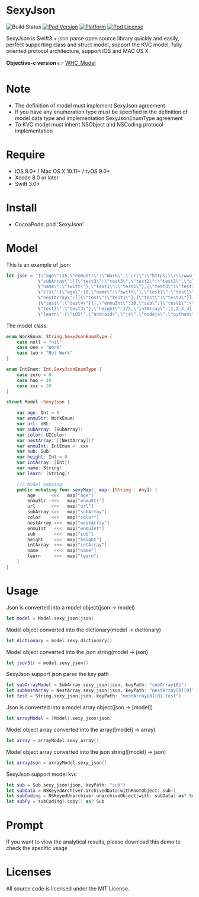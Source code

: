 # SexyJson

![Build Status](https://api.travis-ci.org/netyouli/WHC_Layout.svg?branch=master)
[![Pod Version](http://img.shields.io/cocoapods/v/WHC_Layout.svg?style=flat)](http://cocoadocs.org/docsets/WHC_Layout/)
[![Platform](https://img.shields.io/cocoapods/p/SnapKit.svg?style=flat)](https://github.com/SnapKit/SnapKit)
[![Pod License](http://img.shields.io/cocoapods/l/WHC_Layout.svg?style=flat)](https://opensource.org/licenses/MIT)

SexyJson is Swift3.+ json parse open source library quickly and easily, perfect supporting class and struct model, support the KVC model, fully oriented protocol architecture, support iOS and MAC OS X

**Objective-c version** 👉 [WHC_Model](https://github.com/netyouli/WHC_Model)  

Note
==============
- The definition of model must implement SexyJson agreement
- If you have any enumeration type must be specified in the definition of model data type and implementation SexyJsonEnumType agreement
- To KVC model must inherit NSObject and NSCoding protocol implementation

Require
==============
* iOS 8.0+ / Mac OS X 10.11+ / tvOS 9.0+
* Xcode 8.0 or later
* Swift 3.0+

Install
==============
* CocoaPods: pod 'SexyJson'

Model
==============
This is an example of json:
```swift
let json = "{\"age\":25,\"enmuStr\":\"Work\",\"url\":\"https:\\/\\/www.baidu.com\",
            \"subArray\":[{\"test3\":\"test3\",\"test2\":\"test2\",\"cls\":{\"age\":10,
            \"name\":\"swift\"},\"test1\":\"test1\"},{\"test3\":\"test3\",\"test2\":\"test2\",
            \"cls\":{\"age\":10,\"name\":\"swift\"},\"test1\":\"test1\"}],\"color\":\"0xffbbaa\",
            \"nestArray\":[[{\"test\":\"test1\"},{\"test\":\"test2\"}],[{\"test\":\"test3\"},
            {\"test\":\"test4\"}]],\"enmuInt\":10,\"sub\":{\"test1\":\"test1\",\"test2\":\"test2\",
            \"test3\":\"test3\"},\"height\":175,\"intArray\":[1,2,3,4],\"name\":\"吴海超\",
            \"learn\":[\"iOS\",\"android\",\"js\",\"nodejs\",\"python\"]}"
```
The model class:
```swift
enum WorkEnum: String,SexyJsonEnumType {
    case null = "nil"
    case one = "Work"
    case two = "Not Work"
}

enum IntEnum: Int,SexyJsonEnumType {
    case zero = 0
    case hao = 10
    case xxx = 20
}

struct Model :SexyJson {

    var age: Int = 0
    var enmuStr: WorkEnum!
    var url: URL!
    var subArray: [SubArray]!
    var color: UIColor!
    var nestArray: [[NestArray]]?
    var enmuInt: IntEnum = .xxx
    var sub: Sub!
    var height: Int = 0
    var intArray: [Int]!
    var name: String!
    var learn: [String]!

    /// Model mapping
    public mutating func sexyMap(_ map: [String : Any]) {
        age      <<<   map["age"]
        enmuStr  <<<   map["enmuStr"]
        url      <<<   map["url"]
        subArray <<<   map["subArray"]
        color    <<<   map["color"]
        nestArray <<<  map["nestArray"]
        enmuInt   <<<  map["enmuInt"]
        sub       <<<  map["sub"]
        height    <<<  map["height"]
        intArray  <<<  map["intArray"]
        name      <<<  map["name"]
        learn     <<<  map["learn"]
    }
}

```

Usage
==============

Json is converted into a model object(json -> model)
```swift
let model = Model.sexy_json(json)
```

Model object converted into the dictionary(model -> dictionary)
```swift
let dictionary = model.sexy_dictionary()
```

Model object converted into the json string(model -> json)
```swift
let jsonStr = model.sexy_json()
```

SexyJson support json parse the key path
```swift
let subArrayModel = SubArray.sexy_json(json, keyPath: "subArray[0]")
let subNestArray = NestArray.sexy_json(json, keyPath: "nestArray[0][0]")
let test = String.sexy_json(json, keyPath: "nestArray[0][0].test")
```

Json is converted into a model array object(json -> [model])
```swift
let arrayModel = [Model].sexy_json(json)
```

Model object array converted into the array([model] -> array)
```swift
let array = arrayModel.sexy_array()
```

Model object array converted into the json string([model] -> json)
```swift
let arrayJson = arrayModel.sexy_json()
```
SexyJson support model kvc
```swift
let sub = Sub.sexy_json(json, keyPath: "sub")
let subData = NSKeyedArchiver.archivedData(withRootObject: sub!)
let subCoding = NSKeyedUnarchiver.unarchiveObject(with: subData) as? Sub
let subPy = subCoding?.copy() as? Sub
```
Prompt
==============
If you want to view the analytical results, please download this demo to check the specific usage

Licenses
==============
All source code is licensed under the MIT License.

